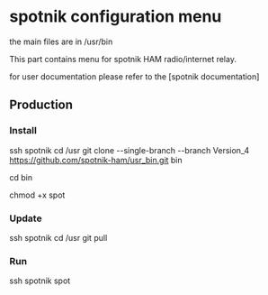 # spotnik configuration menu

the main files are in /usr/bin

This part contains menu for spotnik HAM radio/internet relay.

for user documentation please refer to the [spotnik documentation]

## Production

### Install
ssh spotnik
cd /usr
git clone --single-branch --branch Version_4 https://github.com/spotnik-ham/usr_bin.git bin

cd bin

chmod +x spot

### Update
ssh spotnik
cd /usr
git pull

### Run
ssh spotnik
spot
